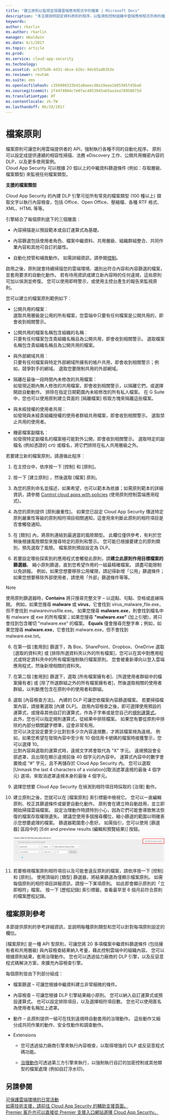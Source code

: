 ```yaml
---
title: "建立原則以監視並保護雲端應用程式中的檔案 | Microsoft Docs"
description: "本主題說明設定資料原則的程序，以監視和控制組織中雲端應用程式所用的檔案和資料。"
keywords: 
author: rkarlin
ms.author: rkarlin
manager: mbaldwin
ms.date: 6/1/2017
ms.topic: article
ms.prod: 
ms.service: cloud-app-security
ms.technology: 
ms.assetid: ac53fbd6-4d31-4bce-b2bc-9dc65ad83b3e
ms.reviewer: reutam
ms.suite: ems
ms.openlocfilehash: c356900333b41a0aeecd8a19eea1b85305f45ba6
ms.sourcegitcommit: 2f4474084c7e07ac4853945ab5aa1ea78950675d
ms.translationtype: HT
ms.contentlocale: zh-TW
ms.lasthandoff: 06/28/2017
---
```

# <a name="file-policies"></a>檔案原則  
檔案原則可讓您利用雲端提供者的 API，強制執行各種不同的自動化程序。 原則可以設定成提供連續的相容性掃描、法務 eDiscovery 工作、公開共用機密內容的 DLP，以及更多使用案例。  
Cloud App Security 可以根據 20 個以上的中繼資料篩選條件 (例如：存取層級、檔案類型) 來監視任何檔案類型。 
 
**支援的檔案類型** 

Cloud App Security 的內建 DLP 引擎可從所有常見的檔案類型 (100 種以上) 擷取文字以執行內容檢查，包括 Office、Open Office、壓縮檔、各種 RTF 格式、XML、HTML 等等。

引擎結合了每個原則底下的三個層面︰  
  
-   內容掃描是以預設範本或自訂運算式為基礎。  
  
-   內容篩選包括使用者角色、檔案中繼資料、共用層級、組織群組整合、共同作業內容和其他可自訂的屬性。  
  
-   自動化控管和補救動作。 如需詳細資訊，請參閱[控制](control.md)。  
  
啟用之後，原則就會持續掃描您的雲端環境、識別出符合內容和內容篩選的檔案，並套用要求的自動化動作。 若有待用資訊或建立新內容時的任何違規，這些原則可加以偵測並修復。 您可以使用即時警示，或使用主控台產生的報告來監視原則。  
  
您可以建立的檔案原則範例如下︰  
  
-   公開共用的檔案︰  
    選取共用層級是公用的所有檔案，您雲端中只要有任何檔案是公開共用的，即會收到相關警示。  
  
-   公開共用的檔案名稱包含組織的名稱︰  
    只要有任何檔案包含貴組織名稱且為公開共用，即會收到相關警示。 選取檔案名稱包含貴組織名稱且為公開共用的檔案。  
  
-   與外部網域共用︰  
    只要有任何檔案與特定外部網域所擁有的帳戶共用，即會收到相關警示；例如，競爭對手的網域。 選取您要限制共用的外部網域。  
  
-   隔離在最後一段時間內未修改的共用檔案︰  
    如發現近期內無人修改的共用檔案，即會收到相關警示，以隔離它們，或選擇開啟自動動作。 排除在指定日期範圍內未經修改的所有私人檔案。 在 G Suite 中，您也可以使用原則建立頁面的 [隔離檔案] 核取方塊來隔離這些檔案。  
  
-   與未經授權的使用者共用︰  
    如發現與未經貴組織授權的使用者群組共用檔案，即會收到相關警示。 選取禁止共用的使用者。  
  
-   機密檔案副檔名︰  
    如發現特定副檔名的檔案極可能對外公開，即會收到相關警示。 選取特定的副檔名 (例如憑證的 crt) 或檔名，將它們排除在私人共用層級之外。  
  
若要建立新的檔案原則，請遵循此程序︰  
  
1.  在主控台中，依序按一下 [控制] 和 [原則]。  
  
2.  按一下 [建立原則] ，然後選取 [檔案] 原則。  
  
3.  為您的原則命名並描述，如果希望，也可以範本為依據；如需原則範本的詳細資訊，請參閱 [Control cloud apps with policies](control-cloud-apps-with-policies.md) (使用原則控制雲端應用程式)。  
  
3. 為您的原則提供 [原則嚴重性]。 如果您已設定 Cloud App Security 傳送特定原則嚴重性等級的原則相符項目相關通知，這會用來判斷此原則的相符項目是否會觸發通知。

4.  在 [類別] 內，將原則連結到最適當的風險類型。 此欄位僅供參考，有利於您稍後根據風險類型來搜尋特定的原則和警示。  您可能已根據要建立的原則類別，預先選取了風險。 檔案原則預設設定為 DLP。  
  
5.  若要設定哪些探索到的應用程式會觸發此原則，請**建立此原則作用目標檔案的篩選器**。 縮小原則篩選，直到您希望作用的一組最精確檔案。 請盡可能限制以免誤報。 例如，如果您想要移除公用權限，請記得新增「公用」篩選條件；如果您想要移除外部使用者，請使用「外部」篩選條件等等。  
> [!NOTE] 
> 使用原則篩選器時，**Contains** 將只搜尋完整文字 – 以逗點、句點、空格或底線隔開。 例如，如果您搜尋 **malware** 或 **virus**，它會找到 virus_malware_file.exe，但不會找到 malwarevirusfile.exe。 如果您搜尋 **malware.exe**，則會找到檔名中有 malware 或 exe 的所有檔案；如果您搜尋 **"malware.exe"** (加上引號)，將只會找到包含確切 "malware.exe" 的檔案。 **Equals** 僅會搜尋完整字串；例如，如果您搜尋 **malware.exe**，它會找到 malware.exe，但不會找到 malware.exe.txt。  
6.   在第一個 [套用到] 篩選下，為 Box、SharePoint、Dropbox、OneDrive 選取 [選取的資料夾] 或 [排除所選資料夾以外的所有檔案]，您可以在其中對應用程式或特定資料夾中的所有檔案強制執行檔案原則。 您會被重新導向以登入雲端應用程式，然後新增相關的資料夾。  

6. 在第二個 [套用到] 篩選下，選取 [所有檔案擁有者]、[所選使用者群組中的檔案擁有者] 或 [除了所選群組之外的所有檔案擁有者]，然後選取相關的使用者群組，以判斷應包含在原則中的使用者和群組。
  
7.  選取 [內容檢查方法]。 內建的 DLP 可讓您依檔案內容篩選檔案。 若要掃描檔案內容，請接著選取 [內建 DLP]。 啟用內容檢查之後，即可選擇使用預設的運算式，或搜尋其他自訂的運算式，作為子字串或是您自己的[規則運算式](working-with-the-regex-engine.md)。  
    此外，您也可以指定規則運算式，從結果中排除檔案。 如果您有要從原則中排除的內部分類關鍵字標準，這會非常有用。  
    您可以決定設定要至少比對到多少次內容違規數，才將該檔案視為違規。 例如，如果您希望在發現內容中至少有 10 個信用卡號碼的檔案時接獲警示，您可以選擇 10。  
    比對內容與選取的運算式時，違規文字將會取代為 "X" 字元。 違規預設會全部遮罩，且出現在顯示違規前後 40 個字元的內容中。 運算式內容中的數字會置換成 “#” 字元，且不再儲存於 Cloud App Security 內。 您可以選取 [Unmask the last 4 characters of a violation]\(取消遮罩違規的最後 4 個字元) 選項，來取消遮罩違規本身的最後 4 個字元。
  
8.  選擇您想要 Cloud App Security 在偵測到相符項目時採取的 [治理] 動作。  
  
9. 建立原則之後，您就可以在 [檔案原則] 索引標籤中檢視它。 您可以一直編輯原則、校正其篩選條件或變更自動化動作。 原則會在建立時自動啟用，並立即開始掃描雲端檔案。  設定治理動作時請特別小心，因為它們可能會導致無法恢復的檔案存取權限遺失。 建議您使用多個搜尋欄位，縮小篩選的範圍以明確表示您想要處理的檔案。 篩選器範圍愈小愈好。 如需指引，您可以使用 [篩選器] 區段中的 [Edit and preview results (編輯和預覽結果)] 按鈕。  
  
   ![檔案原則編輯及預覽結果](./media/file-policy-edit-and-preview-results.png "檔案原則編輯及預覽結果")  
  
10. 若要檢視檔案原則相符項目以及可能會違反原則的檔案，請依序按一下 [控制] 和 [原則]。 使用頂端的 [類型] 篩選器，將結果篩選為僅顯示檔案原則。 如需每個原則的相符項目詳細資訊，請按一下某項原則。 如此即會顯示原則的「立即相符」檔案。 按一下 [歷程記錄] 索引標籤，查看最早至 6 個月前符合原則的檔案歷程記錄。     
  
## <a name="file-policy-reference"></a>檔案原則參考  
本節提供原則的參考詳細資訊，並說明每種原則類型和您可以針對每項原則設定的欄位。 
  
[檔案原則] 是一種 API 型原則，可讓您將 20 多項檔案中繼資料篩選條件 (包括擁有者和共用層級) 與內容檢查結果納入考量，藉此控制雲端中的組織內容。 您可以根據原則結果，套用治理動作。 您也可以透過協力廠商的 DLP 引擎，以及反惡意程式碼解決方案，來擴充內容檢查引擎。  
  
每個原則皆由下列部分組成：  
  
-   檔案篩選 – 可讓您根據中繼資料建立非常細微的條件。  
  
-   內容檢查 – 可讓您根據 DLP 引擎結果縮小原則。 您可以納入自訂運算式或預設運算式。 也可以設定排除項目，以及選擇相符項目數。 您也可以使用匿名為使用者名稱加上遮罩。 
  
-   動作 – 此原則提供一組可在找到違規時自動套用的治理動作。  這些動作又細分成共同作業的動作、安全性動作和調查動作。

-   Extensions  
   
    -  您可透過協力廠商引擎來執行內容檢查，以取得增強的 DLP 或反惡意程式碼功能。  
  
    -  [治理動作](governance-actions.md)可透過第三方引擎來執行，以強制執行自訂的加密控制或其他類型的檔案處理 (例如自訂浮水印)。  
  
## <a name="see-also"></a>另請參閱  
[可保護雲端環境的日常活動](daily-activities-to-protect-your-cloud-environment.md)   
[如需技術支援，請前往 Cloud App Security 的輔助支援頁面。](http://support.microsoft.com/oas/default.aspx?prid=16031)   
[Premier 客戶也可以直接從 Premier 支援入口網站選擇 Cloud App Security。](https://premier.microsoft.com/)  
  
  